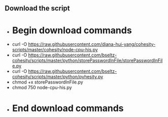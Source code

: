 ## Download the script
- # Begin download commands
- curl -O https://raw.githubusercontent.com/diana-hui-yang/cohesity-scripts/master/cohesity/node-cpu-his.py
- curl -O https://raw.githubusercontent.com/bseltz-cohesity/scripts/master/python/storePasswordInFile/storePasswordInFile.py
- curl -O https://raw.githubusercontent.com/bseltz-cohesity/scripts/master/python/pyhesity.py
- chmod +x storePasswordInFile.py
- chmod 750 node-cpu-his.py
- # End download commands
